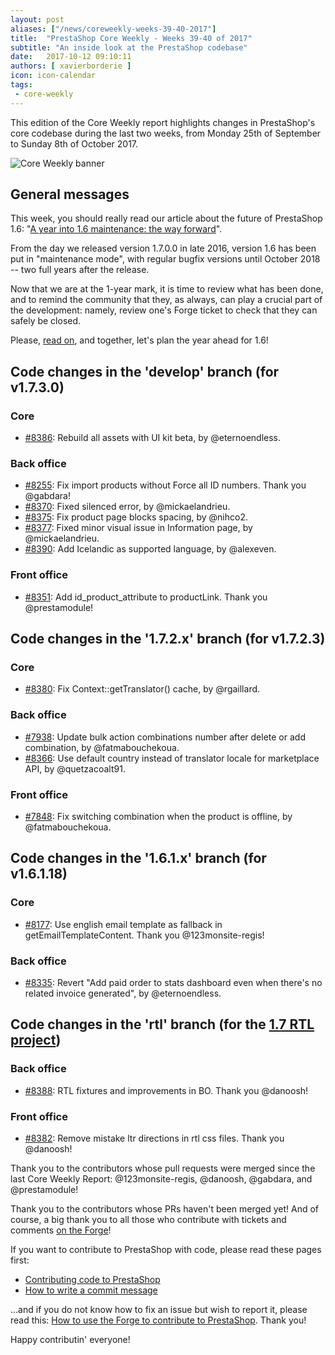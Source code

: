 ```yaml
---
layout: post
aliases: ["/news/coreweekly-weeks-39-40-2017"]
title:  "PrestaShop Core Weekly - Weeks 39-40 of 2017"
subtitle: "An inside look at the PrestaShop codebase"
date:   2017-10-12 09:10:11
authors: [ xavierborderie ]
icon: icon-calendar
tags:
 - core-weekly
---
```


This edition of the Core Weekly report highlights changes in PrestaShop's core codebase during the last two weeks, from Monday 25th of September to Sunday 8th of October 2017.

![Core Weekly banner](/assets/images/2017/04/core_weekly_banner.jpg)


## General messages

This week, you should really read our article about the future of PrestaShop 1.6: "[A year into 1.6 maintenance: the way forward](http://build.prestashop.com/news/a-year-into-1-6-maintenance/)".

From the day we released version 1.7.0.0 in late 2016, version 1.6 has been put in "maintenance mode", with regular bugfix versions until October 2018 -- two full years after the release.

Now that we are at the 1-year mark, it is time to review what has been done, and to remind the community that they, as always, can play a crucial part of the development: namely, review one's Forge ticket to check that they can safely be closed.

Please, [read on](http://build.prestashop.com/news/a-year-into-1-6-maintenance/), and together, let's plan the year ahead for 1.6!


## Code changes in the 'develop' branch (for v1.7.3.0)

### Core

* [#8386](https://github.com/PrestaShop/PrestaShop/pull/8386): Rebuild all assets with UI kit beta, by @eternoendless.


### Back office

* [#8255](https://github.com/PrestaShop/PrestaShop/pull/8255): Fix import products without Force all ID numbers. Thank you @gabdara!
* [#8370](https://github.com/PrestaShop/PrestaShop/pull/8370): Fixed silenced error, by @mickaelandrieu.
* [#8375](https://github.com/PrestaShop/PrestaShop/pull/8375): Fix product page blocks spacing, by @nihco2.
* [#8377](https://github.com/PrestaShop/PrestaShop/pull/8377): Fixed minor visual issue in Information page, by @mickaelandrieu.
* [#8390](https://github.com/PrestaShop/PrestaShop/pull/8390): Add Icelandic as supported language, by @alexeven.


### Front office

* [#8351](https://github.com/PrestaShop/PrestaShop/pull/8351): Add id\_product\_attribute to productLink. Thank you @prestamodule!


## Code changes in the '1.7.2.x' branch (for v1.7.2.3)

### Core

* [#8380](https://github.com/PrestaShop/PrestaShop/pull/8380): Fix Context::getTranslator() cache, by @rgaillard.


### Back office

* [#7938](https://github.com/PrestaShop/PrestaShop/pull/7938): Update bulk action combinations number after delete or add combination, by @fatmabouchekoua.
* [#8366](https://github.com/PrestaShop/PrestaShop/pull/8366): Use default country instead of translator locale for marketplace API, by @quetzacoalt91.


### Front office

* [#7848](https://github.com/PrestaShop/PrestaShop/pull/7848): Fix switching combination when the product is offline, by @fatmabouchekoua.


## Code changes in the '1.6.1.x' branch (for v1.6.1.18)

### Core

* [#8177](https://github.com/PrestaShop/PrestaShop/pull/8177): Use english email template as fallback in getEmailTemplateContent. Thank you @123monsite-regis!


### Back office

* [#8335](https://github.com/PrestaShop/PrestaShop/pull/8335): Revert "Add paid order to stats dashboard even when there's no related invoice generated", by @eternoendless.


## Code changes in the 'rtl' branch (for the [1.7 RTL project](http://build.prestashop.com/news/PrestaShop-RTL-project-update/))

### Back office

* [#8388](https://github.com/PrestaShop/PrestaShop/pull/8388): RTL fixtures and improvements in BO. Thank you @danoosh!


### Front office

* [#8382](https://github.com/PrestaShop/PrestaShop/pull/8382): Remove mistake ltr directions in rtl css files. Thank you @danoosh!


Thank you to the contributors whose pull requests were merged since the last Core Weekly Report: @123monsite-regis, @danoosh, @gabdara, and @prestamodule!

Thank you to the contributors whose PRs haven't been merged yet! And of course, a big thank you to all those who contribute with tickets and comments [on the Forge](http://forge.prestashop.com/)!

If you want to contribute to PrestaShop with code, please read these pages first:

 * [Contributing code to PrestaShop](http://doc.prestashop.com/display/PS16/Contributing+code+to+PrestaShop)
 * [How to write a commit message](http://doc.prestashop.com/display/PS16/How+to+write+a+commit+message)

...and if you do not know how to fix an issue but wish to report it, please read this: [How to use the Forge to contribute to PrestaShop](http://doc.prestashop.com/display/PS16/How+to+use+the+Forge+to+contribute+to+PrestaShop). Thank you!

Happy contributin' everyone!
